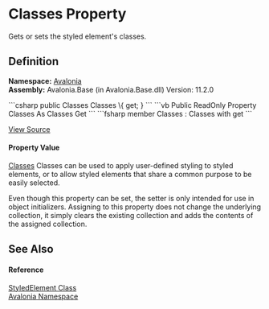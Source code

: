 # Classes Property


Gets or sets the styled element's classes.



## Definition
**Namespace:** <a href="N_Avalonia">Avalonia</a>  
**Assembly:** Avalonia.Base (in Avalonia.Base.dll) Version: 11.2.0

<Tabs groupId="api-code-preview">
<TabItem value="csharp" label="C#">
```csharp
public Classes Classes \{ get; }
```
</TabItem>
<TabItem value="vb" label="VB">
```vb
Public ReadOnly Property Classes As Classes
	Get
```
</TabItem>
<TabItem value="fsharp" label="F#">
```fsharp
member Classes : Classes with get
```
</TabItem>
</Tabs>



<a href="https://github.com/AvaloniaUI/Avalonia/tree/master/src/Avalonia.Base/StyledElement.cs#L190" title="View the source code">View Source</a>



#### Property Value
<a href="T_Avalonia_Controls_Classes">Classes</a>
Classes can be used to apply user-defined styling to styled elements, or to allow styled elements that share a common purpose to be easily selected.

Even though this property can be set, the setter is only intended for use in object initializers. Assigning to this property does not change the underlying collection, it simply clears the existing collection and adds the contents of the assigned collection.


## See Also


#### Reference
<a href="T_Avalonia_StyledElement">StyledElement Class</a>  
<a href="N_Avalonia">Avalonia Namespace</a>  
